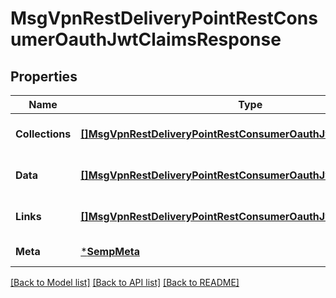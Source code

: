# MsgVpnRestDeliveryPointRestConsumerOauthJwtClaimsResponse

## Properties
Name | Type | Description | Notes
------------ | ------------- | ------------- | -------------
**Collections** | [**[]MsgVpnRestDeliveryPointRestConsumerOauthJwtClaimCollections**](MsgVpnRestDeliveryPointRestConsumerOauthJwtClaimCollections.md) |  | [optional] [default to null]
**Data** | [**[]MsgVpnRestDeliveryPointRestConsumerOauthJwtClaim**](MsgVpnRestDeliveryPointRestConsumerOauthJwtClaim.md) |  | [optional] [default to null]
**Links** | [**[]MsgVpnRestDeliveryPointRestConsumerOauthJwtClaimLinks**](MsgVpnRestDeliveryPointRestConsumerOauthJwtClaimLinks.md) |  | [optional] [default to null]
**Meta** | [***SempMeta**](SempMeta.md) |  | [default to null]

[[Back to Model list]](../README.md#documentation-for-models) [[Back to API list]](../README.md#documentation-for-api-endpoints) [[Back to README]](../README.md)

